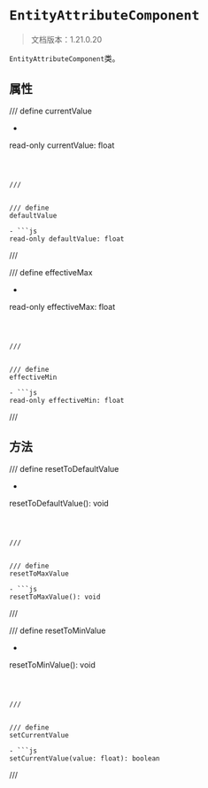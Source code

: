 # `EntityAttributeComponent`

> 文档版本：1.21.0.20

`EntityAttributeComponent`类。

## 属性

/// define
currentValue

- ```js
read-only currentValue: float
```



///


/// define
defaultValue

- ```js
read-only defaultValue: float
```



///


/// define
effectiveMax

- ```js
read-only effectiveMax: float
```



///


/// define
effectiveMin

- ```js
read-only effectiveMin: float
```



///


## 方法

/// define
resetToDefaultValue

- ```js
resetToDefaultValue(): void
```



///


/// define
resetToMaxValue

- ```js
resetToMaxValue(): void
```



///


/// define
resetToMinValue

- ```js
resetToMinValue(): void
```



///


/// define
setCurrentValue

- ```js
setCurrentValue(value: float): boolean
```



///

